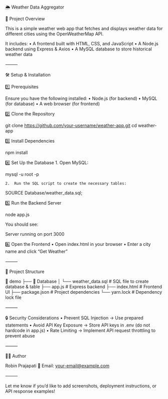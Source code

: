 🌦️ Weather Data Aggregator

📌 Project Overview

This is a simple weather web app that fetches and displays weather data for different cities using the OpenWeatherMap API.

It includes:
	•	A frontend built with HTML, CSS, and JavaScript
	•	A Node.js backend using Express & Axios
	•	A MySQL database to store historical weather data

⸻

🛠️ Setup & Installation

1️⃣ Prerequisites

Ensure you have the following installed:
	•	Node.js (for backend)
	•	MySQL (for database)
	•	A web browser (for frontend)

2️⃣ Clone the Repository

git clone https://github.com/your-username/weather-app.git
cd weather-app

3️⃣ Install Dependencies

npm install

4️⃣ Set Up the Database
	1.	Open MySQL:

mysql -u root -p


	2.	Run the SQL script to create the necessary tables:

SOURCE Database/weather_data.sql;



5️⃣ Run the Backend Server

node app.js

You should see:

Server running on port 3000

6️⃣ Open the Frontend
	•	Open index.html in your browser
	•	Enter a city name and click “Get Weather”

⸻

📂 Project Structure

📁 demo
├── 📁 Database
│   └── weather_data.sql        # SQL file to create database & table
├── app.js                      # Express backend
├── index.html                  # Frontend UI
├── package.json                # Project dependencies
└── yarn.lock                   # Dependency lock file



⸻

🔒 Security Considerations
	•	Prevent SQL Injection → Use prepared statements
	•	Avoid API Key Exposure → Store API keys in .env (do not hardcode in app.js)
	•	Rate Limiting → Implement API request throttling to prevent abuse

⸻

👨‍💻 Author

Robin Prajapati
📧 Email: your-email@example.com

⸻

Let me know if you’d like to add screenshots, deployment instructions, or API response examples!

